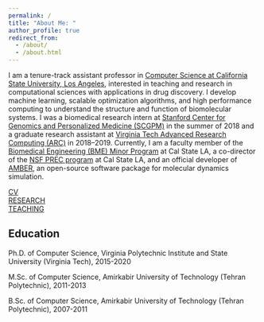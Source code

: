```yaml
---
permalink: /
title: "About Me: "
author_profile: true
redirect_from: 
  - /about/
  - /about.html
---
```



<p>
    I am a tenure-track assistant professor in 
    <a href="https://www.calstatela.edu/" target="_blank">Computer Science at California State University, Los Angeles</a>, 
    interested in teaching and research in computational sciences with applications in drug discovery. 
    I develop machine learning, scalable optimization algorithms, and high performance computing to 
    understand the structure and function of biomolecular systems.
    I was a biomedical research intern at 
    <a href="https://med.stanford.edu/scgpm.html" target="_blank">Stanford Center for Genomics and Personalized Medicine (SCGPM)</a> 
    in the summer of 2018 and a graduate research assistant at 
    <a href="https://arc.vt.edu/" target="_blank">Virginia Tech Advanced Research Computing (ARC)</a> in 2018–2019. 
    Currently, I am a faculty member of the 
    <a href="https://www.calstatela.edu/ecst/biomedical-engineering" target="_blank">Biomedical Engineering (BME) Minor Program</a> 
    at Cal State LA, a co-director of the 
    <a href="https://www.calstatela.edu/centers/prec" target="_blank">NSF PREC program</a> at Cal State LA, 
    and an official developer of 
    <a href="https://ambermd.org/" target="_blank">AMBER</a>, an open-source software package for molecular dynamics simulation.
  </p>

<div class="circle-row">
  <div class="circle red">
  <a href="https://77e5c9bd-5215-42ad-a959-885c4bf6876c.filesusr.com/ugd/893721_a5544c7befa446978dc632c122f5c78c.pdf" target="_blank" class="circle red">CV</a>
  </div>
  <div class="circle blue"><a href="/research" class="circle blue">RESEARCH</a></div>
  <div class="circle yellow"><a href="/teaching" class="circle yellow">TEACHING</a></div>
</div>


Education
------
Ph.D. of Computer Science, Virginia Polytechnic Institute and State University (Virginia Tech), 2015-2020

M.Sc. of Computer Science, Amirkabir University of Technology (Tehran Polytechnic), 2011-2013

B.Sc. of Computer Science, Amirkabir University of Technology (Tehran Polytechnic), 2007-2011


